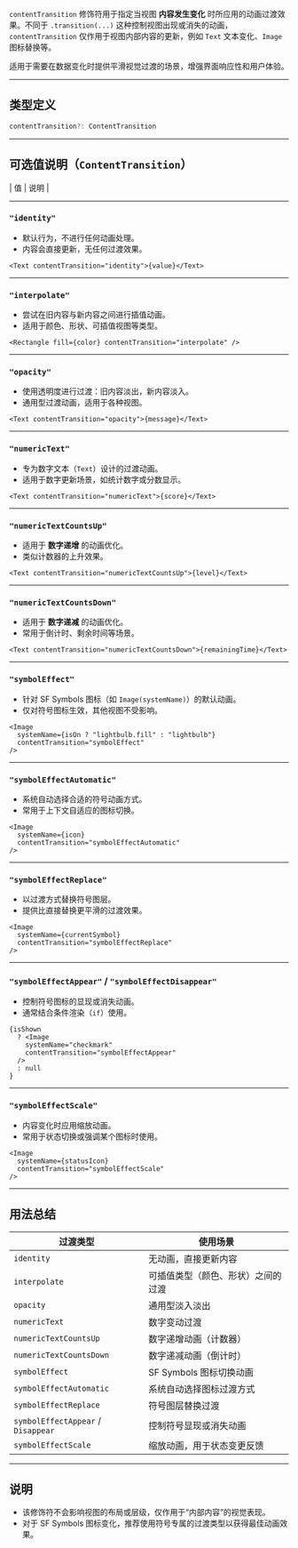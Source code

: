 `contentTransition` 修饰符用于指定当视图 **内容发生变化** 时所应用的动画过渡效果。不同于 `.transition(...)` 这种控制视图出现或消失的动画，`contentTransition` 仅作用于视图内部内容的更新，例如 `Text` 文本变化、`Image` 图标替换等。

适用于需要在数据变化时提供平滑视觉过渡的场景，增强界面响应性和用户体验。

---

## 类型定义

```ts
contentTransition?: ContentTransition
```

---

## 可选值说明（`ContentTransition`）

\| 值 | 说明 |

---

### `"identity"`

* 默认行为，不进行任何动画处理。
* 内容会直接更新，无任何过渡效果。

```tsx
<Text contentTransition="identity">{value}</Text>
```

---

### `"interpolate"`

* 尝试在旧内容与新内容之间进行插值动画。
* 适用于颜色、形状、可插值视图等类型。

```tsx
<Rectangle fill={color} contentTransition="interpolate" />
```

---

### `"opacity"`

* 使用透明度进行过渡：旧内容淡出，新内容淡入。
* 通用型过渡动画，适用于各种视图。

```tsx
<Text contentTransition="opacity">{message}</Text>
```

---

### `"numericText"`

* 专为数字文本（`Text`）设计的过渡动画。
* 适用于数字更新场景，如统计数字或分数显示。

```tsx
<Text contentTransition="numericText">{score}</Text>
```

---

### `"numericTextCountsUp"`

* 适用于 **数字递增** 的动画优化。
* 类似计数器的上升效果。

```tsx
<Text contentTransition="numericTextCountsUp">{level}</Text>
```

---

### `"numericTextCountsDown"`

* 适用于 **数字递减** 的动画优化。
* 常用于倒计时、剩余时间等场景。

```tsx
<Text contentTransition="numericTextCountsDown">{remainingTime}</Text>
```

---

### `"symbolEffect"`

* 针对 SF Symbols 图标（如 `Image(systemName)`）的默认动画。
* 仅对符号图标生效，其他视图不受影响。

```tsx
<Image
  systemName={isOn ? "lightbulb.fill" : "lightbulb"}
  contentTransition="symbolEffect"
/>
```

---

### `"symbolEffectAutomatic"`

* 系统自动选择合适的符号动画方式。
* 常用于上下文自适应的图标切换。

```tsx
<Image
  systemName={icon}
  contentTransition="symbolEffectAutomatic"
/>
```

---

### `"symbolEffectReplace"`

* 以过渡方式替换符号图层。
* 提供比直接替换更平滑的过渡效果。

```tsx
<Image
  systemName={currentSymbol}
  contentTransition="symbolEffectReplace"
/>
```

---

### `"symbolEffectAppear"` / `"symbolEffectDisappear"`

* 控制符号图标的显现或消失动画。
* 通常结合条件渲染（`if`）使用。

```tsx
{isShown
  ? <Image
    systemName="checkmark"
    contentTransition="symbolEffectAppear"
  />
  : null
}
```

---

### `"symbolEffectScale"`

* 内容变化时应用缩放动画。
* 常用于状态切换或强调某个图标时使用。

```tsx
<Image
  systemName={statusIcon}
  contentTransition="symbolEffectScale"
/>
```

---

## 用法总结

| 过渡类型                               | 使用场景              |
| ---------------------------------- | ----------------- |
| `identity`                         | 无动画，直接更新内容        |
| `interpolate`                      | 可插值类型（颜色、形状）之间的过渡 |
| `opacity`                          | 通用型淡入淡出           |
| `numericText`                      | 数字变动过渡            |
| `numericTextCountsUp`              | 数字递增动画（计数器）       |
| `numericTextCountsDown`            | 数字递减动画（倒计时）       |
| `symbolEffect`                     | SF Symbols 图标切换动画 |
| `symbolEffectAutomatic`            | 系统自动选择图标过渡方式      |
| `symbolEffectReplace`              | 符号图层替换过渡          |
| `symbolEffectAppear` / `Disappear` | 控制符号显现或消失动画       |
| `symbolEffectScale`                | 缩放动画，用于状态变更反馈     |

---

## 说明

* 该修饰符不会影响视图的布局或层级，仅作用于“内部内容”的视觉表现。
* 对于 SF Symbols 图标变化，推荐使用符号专属的过渡类型以获得最佳动画效果。

